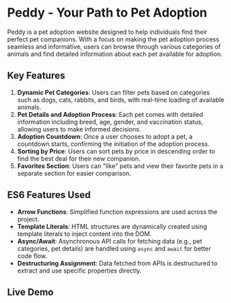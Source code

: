 # Peddy - Your Path to Pet Adoption

Peddy is a pet adoption website designed to help individuals find their perfect pet companions. With a focus on making the pet adoption process seamless and informative, users can browse through various categories of animals and find detailed information about each pet available for adoption.

## Key Features

1. **Dynamic Pet Categories**: Users can filter pets based on categories such as dogs, cats, rabbits, and birds, with real-time loading of available animals.
2. **Pet Details and Adoption Process**: Each pet comes with detailed information including breed, age, gender, and vaccination status, allowing users to make informed decisions.
3. **Adoption Countdown**: Once a user chooses to adopt a pet, a countdown starts, confirming the initiation of the adoption process.
4. **Sorting by Price**: Users can sort pets by price in descending order to find the best deal for their new companion.
5. **Favorites Section**: Users can "like" pets and view their favorite pets in a separate section for easier comparison.

## ES6 Features Used

- **Arrow Functions**: Simplified function expressions are used across the project.
- **Template Literals**: HTML structures are dynamically created using template literals to inject content into the DOM.
- **Async/Await**: Asynchronous API calls for fetching data (e.g., pet categories, pet details) are handled using `async` and `await` for better code flow.
- **Destructuring Assignment**: Data fetched from APIs is destructured to extract and use specific properties directly.

## Live Demo